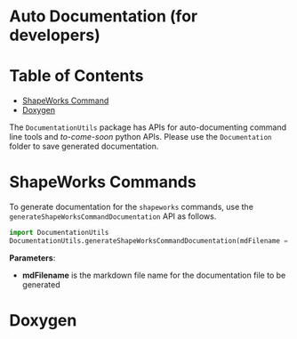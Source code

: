 
Auto Documentation (for developers)
===================

Table of Contents
====================
- [ShapeWorks Command](#shapeworks-commands) 
- [Doxygen](#doxygen)


The `DocumentationUtils` package has APIs for auto-documenting command line tools and *to-come-soon* python APIs. Please use the `Documentation` folder to save generated documentation.

ShapeWorks Commands
=====================

To generate documentation for the `shapeworks` commands, use the `generateShapeWorksCommandDocumentation` API as follows.

```python
import DocumentationUtils
DocumentationUtils.generateShapeWorksCommandDocumentation(mdFilename = '../../Documentation/ShapeWorksCommands/ShapeWorksCommands.md')
```

**Parameters**:   
  - **mdFilename** is the markdown file name for the documentation file to be generated
  
  
Doxygen
=====================